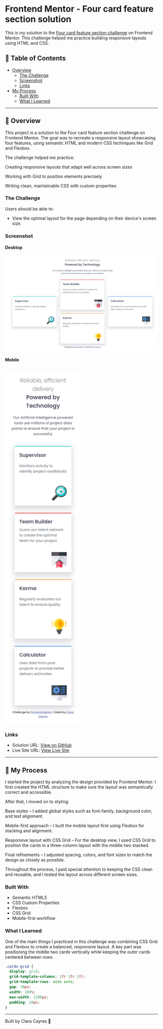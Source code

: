 # Frontend Mentor - Four card feature section solution

This is my solution to the [Four card feature section challenge](https://www.frontendmentor.io/challenges/four-card-feature-section-weK1eFYK) on Frontend Mentor. This challenge helped me practice building responsive layouts using HTML and CSS.

## 📑 Table of Contents

- [Overview](#overview)
  - [The Challenge](#the-challenge)
  - [Screenshot](#screenshot)
  - [Links](#links)
- [My Process](#my-process)
  - [Built With](#built-with)
  - [What I Learned](#what-i-learned)

---

## 📌 Overview

This project is a solution to the Four card feature section challenge on Frontend Mentor. The goal was to recreate a responsive layout showcasing four features, using semantic HTML and modern CSS techniques like Grid and Flexbox.

The challenge helped me practice:

Creating responsive layouts that adapt well across screen sizes

Working with Grid to position elements precisely

Writing clean, maintainable CSS with custom properties

### The Challenge

Users should be able to:

- View the optimal layout for the page depending on their device's screen size.

### Screenshot

#### Desktop

![Desktop](/images/desktop.png)

#### Mobile

## <img src="images/mobile.png" alt="Mobile" width="250"/>

### Links

- Solution URL: [View on GitHub](https://github.com/claracayres/four-card-feature-section-main)
- Live Site URL: [View Live Site](https://claracayres.github.io/four-card-feature-section-main)

---

## 🚀 My Process

I started the project by analyzing the design provided by Frontend Mentor. I first created the HTML structure to make sure the layout was semantically correct and accessible.

After that, I moved on to styling:

Base styles – I added global styles such as font-family, background color, and text alignment.

Mobile-first approach – I built the mobile layout first using Flexbox for stacking and alignment.

Responsive layout with CSS Grid – For the desktop view, I used CSS Grid to position the cards in a three-column layout with the middle two stacked.

Final refinements – I adjusted spacing, colors, and font sizes to match the design as closely as possible.

Throughout the process, I paid special attention to keeping the CSS clean and reusable, and I tested the layout across different screen sizes.

### Built With

- Semantic HTML5
- CSS Custom Properties
- Flexbox
- CSS Grid
- Mobile-first workflow

### What I Learned

One of the main things I practiced in this challenge was combining CSS Grid and Flexbox to create a balanced, responsive layout. A key part was positioning the middle two cards vertically while keeping the outer cards centered between rows.

```css
.cards-grid {
  display: grid;
  grid-template-columns: 1fr 1fr 1fr;
  grid-template-rows: auto auto;
  gap: 30px;
  width: 100%;
  max-width: 1200px;
  padding: 20px;
}
```
---
Built by Clara Cayres 💜
